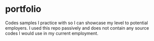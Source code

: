 # portfolio
Codes samples I practice with so I can showcase my level to potential employers. I used this repo passively and does not contain any source codes I would use in my current employment.
